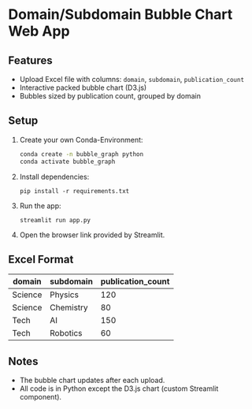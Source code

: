 # Domain/Subdomain Bubble Chart Web App

## Features
- Upload Excel file with columns: `domain`, `subdomain`, `publication_count`
- Interactive packed bubble chart (D3.js)
- Bubbles sized by publication count, grouped by domain

## Setup

1. Create your own Conda-Environment:
   ```bash
   conda create -n bubble_graph python
   conda activate bubble_graph
   ```
2. Install dependencies:
   ```
   pip install -r requirements.txt
   ```
3. Run the app:
   ```
   streamlit run app.py
   ```
4. Open the browser link provided by Streamlit.

## Excel Format

| domain | subdomain | publication_count |
|--------|-----------|------------------|
| Science | Physics | 120 |
| Science | Chemistry | 80 |
| Tech | AI | 150 |
| Tech | Robotics | 60 |

## Notes

- The bubble chart updates after each upload.
- All code is in Python except the D3.js chart (custom Streamlit component).
